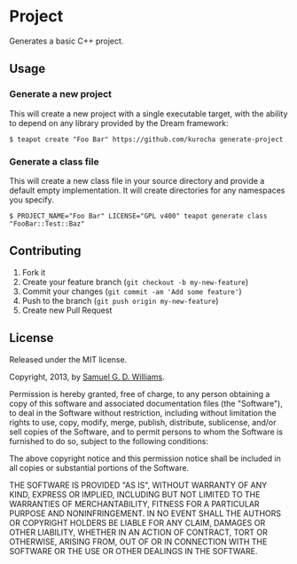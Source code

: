 # Project

Generates a basic C++ project.

## Usage

### Generate a new project

This will create a new project with a single executable target, with the ability to depend on any library provided by the Dream framework:

	$ teapot create "Foo Bar" https://github.com/kurocha generate-project

### Generate a class file

This will create a new class file in your source directory and provide a default empty implementation. It will create directories for any namespaces you specify.

	$ PROJECT_NAME="Foo Bar" LICENSE="GPL v400" teapot generate class "FooBar::Test::Baz"

## Contributing

1. Fork it
2. Create your feature branch (`git checkout -b my-new-feature`)
3. Commit your changes (`git commit -am 'Add some feature'`)
4. Push to the branch (`git push origin my-new-feature`)
5. Create new Pull Request

## License

Released under the MIT license.

Copyright, 2013, by [Samuel G. D. Williams](http://www.codeotaku.com/samuel-williams).

Permission is hereby granted, free of charge, to any person obtaining a copy
of this software and associated documentation files (the "Software"), to deal
in the Software without restriction, including without limitation the rights
to use, copy, modify, merge, publish, distribute, sublicense, and/or sell
copies of the Software, and to permit persons to whom the Software is
furnished to do so, subject to the following conditions:

The above copyright notice and this permission notice shall be included in
all copies or substantial portions of the Software.

THE SOFTWARE IS PROVIDED "AS IS", WITHOUT WARRANTY OF ANY KIND, EXPRESS OR
IMPLIED, INCLUDING BUT NOT LIMITED TO THE WARRANTIES OF MERCHANTABILITY,
FITNESS FOR A PARTICULAR PURPOSE AND NONINFRINGEMENT. IN NO EVENT SHALL THE
AUTHORS OR COPYRIGHT HOLDERS BE LIABLE FOR ANY CLAIM, DAMAGES OR OTHER
LIABILITY, WHETHER IN AN ACTION OF CONTRACT, TORT OR OTHERWISE, ARISING FROM,
OUT OF OR IN CONNECTION WITH THE SOFTWARE OR THE USE OR OTHER DEALINGS IN
THE SOFTWARE.
